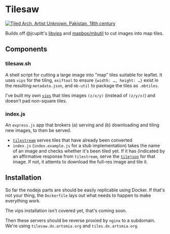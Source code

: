 # Tilesaw

[![Tiled Arch, Artist Unknown, Pakistan, 18th
century](./tiles.jpg)](https://collections.artsmia.org/index.php?page=detail&id=99789)

Builds off @jcupitt's [libvips](//github.com/jcupitt/libvips) and
[mapbox/mbutil](//github.com/mapbox/mbutil) to cut images
into map tiles.

## Components

### tilesaw.sh

A shell script for cutting a large image into "map" tiles suitable for
leaflet. It uses `vips` for the tiling, `exiftool` to ensure `{width: …,
height: …}` exist in the resulting `metadata.json`, and `mb-util` to
package the tiles as `.mbtiles`.

I've built my own [`vips`][] that tiles images `(z/x/y)` (instead of
`(z/y/x)`) and doesn't pad non-square tiles.

### index.js

An `express.js` app that brokers (a) serving and (b) downloading and
tiling new images, to then be served.

* [`tilestream`][] serves tiles that have already been converted
* `index.js` (`index.example.js` for a stub implementation) takes the
  name of an image and checks whether it's been tiled yet. If it has
  (indicated by an affirmative response from `tilestream`, serve the
  [`tilejson`][] for that image. If not, it attemts to download the
  full-res image and tile it.

## Installation

So far the nodejs parts are should be easily replicable using Docker. If
that's not your thing, the `Dockerfile` lays out what needs to happen to
make everything work.

The vips installation isn't covered yet, that's coming soon.

Then these servers should be reverse proxied by `nginx` to a subdomain.
We're using `tilesaw.dx.artsmia.org` and `tiles.dx.artsmia.org`.

[`vips`]: https://github.com/kjell/libvips/commits/dzsave-zxy-no-padding
[`tilestream`]: https://github.com/mapbox/tilestream
[`tilejson`]: https://github.com/mapbox/tilejson-spec
